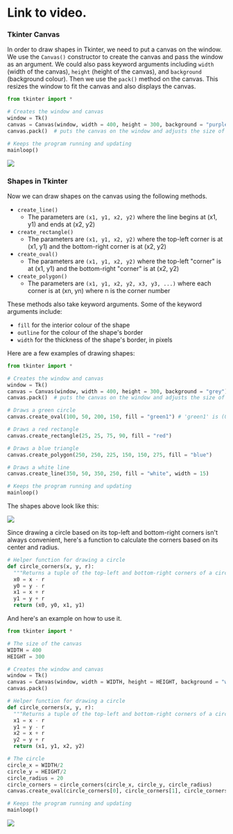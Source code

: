 # Link to video.

### Tkinter Canvas

In order to draw shapes in Tkinter, we need to put a canvas on the window. We use the `Canvas()` constructor to create the canvas and pass the window as an argument. We could also pass keyword arguments including `width` (width of the canvas), `height` (height of the canvas), and `background` (background colour). Then we use the `pack()` method on the canvas. This resizes the window to fit the canvas and also displays the canvas. 

```python
from tkinter import *

# Creates the window and canvas
window = Tk()
canvas = Canvas(window, width = 400, height = 300, background = "purple") # creates a purple canvas that is 400px by 300px that will go on the window
canvas.pack()  # puts the canvas on the window and adjusts the size of the window accordingly

# Keeps the program running and updating
mainloop()
```
![](../Images/Tk_Canvas.png)

### Shapes in Tkinter

Now we can draw shapes on the canvas using the following methods. 
* `create_line()`
  * The parameters are `(x1, y1, x2, y2)` where the line begins at (x1, y1) and ends at (x2, y2)
* `create_rectangle()`
  * The parameters are `(x1, y1, x2, y2)` where the top-left corner is at (x1, y1) and the bottom-right corner is at (x2, y2)
* `create_oval()`
  * The parameters are `(x1, y1, x2, y2)` where the top-left "corner" is at (x1, y1) and the bottom-right "corner" is at (x2, y2)
* `create_polygon()`
  * The parameters are `(x1, y1, x2, y2, x3, y3, ...)` where each corner is at (xn, yn) where n is the corner number

These methods also take keyword arguments. Some of the keyword arguments include:
* `fill` for the interior colour of the shape
* `outline` for the colour of the shape's border
* `width` for the thickness of the shape's border, in pixels

Here are a few examples of drawing shapes:

```python
from tkinter import *

# Creates the window and canvas
window = Tk()
canvas = Canvas(window, width = 400, height = 300, background = "grey") # creates a canvas that is 400px by 300px that will go on the window
canvas.pack()  # puts the canvas on the window and adjusts the size of the window accordingly

# Draws a green circle
canvas.create_oval(100, 50, 200, 150, fill = "green1") # 'green1' is (0, 255, 0) whereas 'green' is (0, 128, 0)

# Draws a red rectangle
canvas.create_rectangle(25, 25, 75, 90, fill = "red")

# Draws a blue triangle
canvas.create_polygon(250, 250, 225, 150, 150, 275, fill = "blue")

# Draws a white line
canvas.create_line(350, 50, 350, 250, fill = "white", width = 15)

# Keeps the program running and updating
mainloop()
```

The shapes above look like this:

![](../Images/Tk_Shapes_1.png)

Since drawing a circle based on its top-left and bottom-right corners isn't always convenient, here's a function to calculate the corners based on its center and radius.

```python
# Helper function for drawing a circle
def circle_corners(x, y, r):
  """Returns a tuple of the top-left and bottom-right corners of a circle based on its center coordinates and its radius."""
  x0 = x - r
  y0 = y - r
  x1 = x + r
  y1 = y + r
  return (x0, y0, x1, y1)
```

And here's an example on how to use it.

```python
from tkinter import *

# The size of the canvas
WIDTH = 400
HEIGHT = 300

# Creates the window and canvas
window = Tk()
canvas = Canvas(window, width = WIDTH, height = HEIGHT, background = "white")
canvas.pack()

# Helper function for drawing a circle
def circle_corners(x, y, r):
  """Returns a tuple of the top-left and bottom-right corners of a circle based on its center coordinates and its radius."""
  x1 = x - r
  y1 = y - r
  x2 = x + r
  y2 = y + r
  return (x1, y1, x2, y2)

# The circle
circle_x = WIDTH/2
circle_y = HEIGHT/2
circle_radius = 20
circle_corners = circle_corners(circle_x, circle_y, circle_radius)
canvas.create_oval(circle_corners[0], circle_corners[1], circle_corners[2], circle_corners[3], fill = "blue")

# Keeps the program running and updating
mainloop()
```

![](../Images/Tk_Shapes_2.png)

